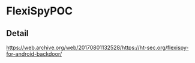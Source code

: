 # FlexiSpyPOC

## Detail
https://web.archive.org/web/20170801132528/https://ht-sec.org/flexispy-for-android-backdoor/

